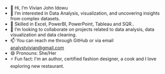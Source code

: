 - 👋 Hi, I’m Vivian John Idowu 
- 👀 I’m interested in Data Analysis, visualization, and uncovering insights from complex datasets.
- 🌱 Skilled in  Excel, PowerBI, PowerPoint, Tableau and  SQR..
- 💞️ I’m looking to collaborate on projects related to data analysis, data visualization and data cleaning.
- 📫 You can reach me through GitHub or via email analystvivian@gmail.com
- 😄 Pronouns: She/Her
- ⚡ Fun fact: I'm an author, certified fashion designer, a cook and I love exploring new restaurant.
